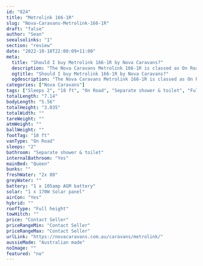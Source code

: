 ```yaml
---
id: "824"
title: "Metrolink 166-1R"
slug: "Nova-Caravans-Metrolink-166-1R"
draft: "false"
author: "Sean"
seealsolinks: "1"
section: "review"
date: "2022-10-10T22:00:09+11:00"
meta:
  title: "Should I buy Metrolink 166-1R by Nova Caravans?"
  description: "The Nova Caravans Metrolink 166-1R is classed as On Road, and sleeps 2 people. It is Australian made and comes in at 18 ft. It generally has Separate shower & toilet."
  ogtitle: "Should I buy Metrolink 166-1R by Nova Caravans?"
  ogdescription: "The Nova Caravans Metrolink 166-1R is classed as On Road, and sleeps 2 people. It is Australian made and comes in at 18 ft. It generally has Separate shower & toilet."
categories: ["Nova Caravans"]
tags: ["Sleeps 2", "18 ft", "On Road", "Separate shower & toilet", "Full height", "Price Unknown"]
totalLength: "7.14"
bodyLength: "5.56"
totalHeight: "3.035"
totalWidth: ""
tareWeight: ""
atmWeight: ""
ballWeight: ""
footTag: "18 ft"
vanType: "On Road"
sleeps: "2"
bathroom: "Separate shower & toilet"
internalBathroom: "Yes"
mainBed: "Queen"
bunks: ""
freshWater: "2x 80"
greyWater: ""
battery: "1 x 105amp AGM battery"
solar: "1 x 170W Solar panel"
airCon: "Yes"
hybrid: ""
roofType: "Full height"
towHitch: ""
price: "Contact Seller"
priceRangeMin: "Contact Seller"
priceRangeMax: "Contact Seller"
urlLink: "https://novacaravans.com.au/caravans/metrolink/"
aussieMade: "Australian made"
noImage: ""
featured: "no"
---
```

